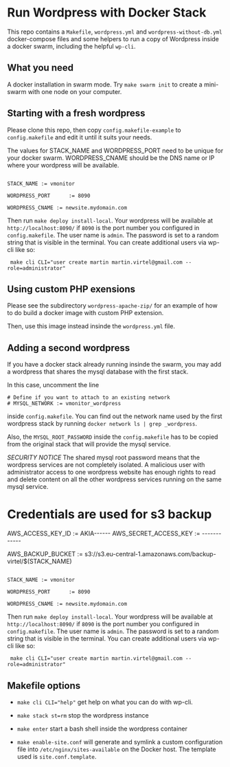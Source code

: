 
# Run Wordpress with Docker Stack


This repo contains a `Makefile`,  `wordpress.yml` and `wordpress-without-db.yml` docker-compose files and some helpers to run a 
copy of Wordpress inside a docker swarm, including the helpful `wp-cli`.

## What you need

A docker installation in swarm mode. Try `make swarm init` to create a mini-swarm with one node on your computer.


## Starting with a fresh wordpress

Please clone this repo, then copy `config.makefile-example` to `config.makefile` and edit it until it suits your needs. 

The values for STACK_NAME and WORDPRESS_PORT need to be unique for your docker swarm. WORDPRESS_CNAME should be the DNS name or IP where your wordpress will be available.

```

STACK_NAME := vmonitor

WORDPRESS_PORT	    := 8090

WORDPRESS_CNAME := newsite.mydomain.com

```

Then run `make deploy install-local`. Your wordpress will be available at `http://localhost:8090/` if `8090` is the port
number you configured in `config.makefile`. The user name is `admin`. The password is set to a random string that is visible
in the terminal. You can create additional users via wp-cli like so:

```
 make cli CLI="user create martin martin.virtel@gmail.com --role=administrator"
```

## Using custom PHP exensions

Please see the subdirectory `wordpress-apache-zip/` for an example of how to do build a docker image with custom PHP extension.

Then, use this image instead insinde the `wordpress.yml` file.


## Adding a second wordpress

If you have a docker stack already running insinde the swarm, you may add a wordpress that shares the mysql database with the first stack. 

In this case, uncomment the line 

```
# Define if you want to attach to an existing network
# MYSQL_NETWORK := vmonitor_wordpress
```

inside `config.makefile`. You can find out the network name used by the first wordpress stack by running `docker network ls | grep _wordpress`. 

Also, the `MYSQL_ROOT_PASSWORD` inside the `config.makefile` has to be copied from the original stack that will provide the mysql service.

*SECURITY NOTICE* The shared mysql root password  means that the wordpress services are not completely isolated. 
A malicious user with administrator access to one wordpress website has enough rights to read and delete content 
on all the other wordpress services running on the same mysql service.


# Credentials are used for s3 backup

AWS_ACCESS_KEY_ID := AKIA------ 
AWS_SECRET_ACCESS_KEY := ------------

AWS_BACKUP_BUCKET := s3://s3.eu-central-1.amazonaws.com/backup-virtel/$(STACK_NAME)

```

STACK_NAME := vmonitor

WORDPRESS_PORT	    := 8090

WORDPRESS_CNAME := newsite.mydomain.com

```

Then run `make deploy install-local`. Your wordpress will be available at `http://localhost:8090/` if `8090` is the port
number you configured in `config.makefile`. The user name is `admin`. The password is set to a random string that is visible
in the terminal. You can create additional users via wp-cli like so:

```
 make cli CLI="user create martin martin.virtel@gmail.com --role=administrator"
```


## Makefile options


  - `make cli CLI="help"` get help on what you can do with wp-cli.

  - `make stack st=rm` stop the wordpress instance

  - `make enter` start a bash shell inside the wordpress container
  
  - `make enable-site.conf` will generate and symlink a custom configuration file into `/etc/nginx/sites-available` on the Docker host. The template used is `site.conf.template`.




